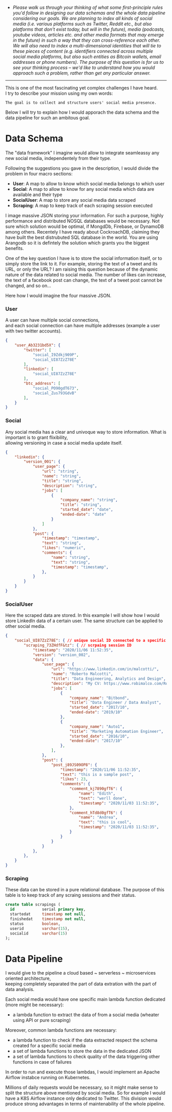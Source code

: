 - _Please walk us through your thinking of what some first-principle rules you'd follow in designing our data schemas and the whole data pipeline considering our goals. We are planning to index all kinds of social media (i.e. various platforms such as Twitter, Reddit etc., but also platforms that don't exist today, but will in the future), media (podcasts, youtube videos, articles etc. and other media formats that may emerge in the future) in such a way that they can cross-reference each other. We will also need to index a multi-dimensional identities that will tie to these pieces of content (e.g. identifiers connected across multiple social media platforms, but also such entities as Bitcoin wallets, email addresses or phone numbers). The purpose of this question is for us to see your thinking process – we'd like to understand how you would approach such a problem, rather than get any particular answer._
___

This is one of the most fascinating yet complex challenges I have heard.<br>
I try to describe your mission using my own words:

```
The goal is to collect and structure users' social media presence.
```
Below I will try to explain how I would apporach the data schema and the data pipeline for such an ambitous goal.

# Data Schema

The "data framework" I imagine would allow to integrate seamleassy any new social media, independentely from their type.

Following the suggestions you gave in the description, I would divide the problem in four macro sections:
- **User**: A map to allow to know which social media belongs to which user
- **Social**: A map to allow to know for any social media which data are available and their type
- **SocialUser**: A map to store any social media data scraped
- **Scraping**: A map to keep track of each scraping session executed

I image massive JSON storing your information.
For such a purpose, highly performance and distributed NOSQL databases would be necessary.
Not sure which solution would be optimal, if MongdDb, Firebase, or DynamoDB among others.
Recentely I have ready about CockroachDB, claiming they have built the best distrubuted SQL database in the world. 
You are using Arangodb so it is defintely the solution which grants you the biggest benefits.

One of the key question I have is to store the social information itself, or to simply store the link to it.
For example, storing the text of a tweet and its URL, or only the URL?
I am raising this question because of the dynamic nature of the data related to social media.
The number of likes can increase, the text of a facebook post can change, the text of a tweet post cannot be changed, and so on...

Here how I would imagine the four massive JSON.

### User
A user can have multiple social connections,<br>
and each social connection can have multiple addresses (example a user with two twitter accounts).
```json
{
	"user_Ab3231bd5X": {
		"twitter": [
			"social_I9Zdkj909P",
			"social_UI87ZzZ78E"
		],
		"linkedin": [
			"social_UI87ZzZ78E"
		],
		"btc_address": [
			"social_PO90gdT673",
			"social_Zus793GdvB"
		],
	}
}
```

### Social
Any social media has a clear and univoque way to store information.
What is important is to grant flixibility,<br>
allowing versioning in case a social media update itself.
```json
{
	"linkedin": {
		"version_001": {
			"user_page": {
				"url": "string",
				"name": "string",
				"title": "string",
				"description": "string",
				"jobs": [
					{
						"company_name": "string",
						"title": "string",
						"started_date": "date",
						"ended-date": "date"
					}
				]
			},
			"post": {
				"timestamp": "timestamp",
				"text": "string",
				"likes": "numeric",
				"comments": {
					"name": "string",
					"text": "string",
					"timestamp": "timestamp",
				},
			}
		}
	}
}
```

### SocialUser
Here the scraped data are stored.
In this example I will show how I would store LinkedIn data of a certain user.
The same structure can be applied to other social media.
```json
{
	"social_UI87ZzZ78E": { // unique social ID connected to a specific user
		"scraping_73ZHdfF&tz": { // scrpaing session ID
			"timestamp": "2020/11/06 11:52:35",
			"version": "version_002",
			"data": {
				"user_page": {
					"url": "https://www.linkedin.com/in/malcotti/",
					"name": "Roberto Malcotti",
					"title": "Data Engineering, Analytics and Design",
					"description": "My CV: https://www.robimalco.com/Roberto_Malcotti_CV.pdf ",
					"jobs": [
						{
							"company_name": "Bitbond",
							"title": "Data Engineer / Data Analyst",
							"started_date": "2017/10",
							"ended-date": "2019/10"
						},
						{
							"company_name": "Auto1",
							"title": "Marketing Automation Engineer",
							"started_date": "2016/10",
							"ended-date": "2017/10"
						},
					],
				},
				"post": {
					"post_j89JS09OP8": {
						"timestamp": "2020/11/06 11:52:35",
						"text": "this is a sample post",
						"likes": 23,
						"comments": {
							"comment_kj7890gfT6": {
								"name": "Edith",
								"text": "werll done",
								"timestamp": "2020/11/03 11:52:35",
							},
							"comment_hTd8d0gfT6": {
								"name": "Andrea",
								"text": "this is cool",
								"timestamp": "2020/11/03 11:52:35",
							}
						}
					}
				}
			},
		},
	}
}
```

### Scraping
These data can be stored in a pure relational database.
The purpose of this table is to keep track of any scraing sessions and their status.
```sql
create table scrapings (
  id            serial primary key,
  startedat     timestamp not null,
  finishedat    timestamp not null,
  status		boolean,
  userid		varchar(15),
  socialid		varchar(15)
);
```

# Data Pipeline
I would give to the pipeline a cloud based ~ serverless ~ microservices oriented architecture,<br>
keeping completely separated the part of data extration with the part of data analysis.

Each social media would have one specific main lambda function dedicated (more might be necessary):
- a lambda function to extract the data of from a social media (wheater using API or pure scraping)

Moreover, common lambda functions are necessary:
- a lambda function to check if the data extracted respect the schema created for a specific social media
- a set of lambda functions to store the data in the dedicated JSON
- a set of lambda functions to check quality of the data triggering other functions in case of failures

In order to run and execute those lambdas, I would implement an Apache Airflow instabce running on Kubernetes.

Millions of daily requests would be necessary, so it might make sense to split the structure above mentioned by social media.
So for example I would have a K8S Airflow instance only dedicated to Twitter.
This division would produce strong advantages in terms of maintenability of the whole pipeline.
